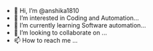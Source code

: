 - 👋 Hi, I’m @anshika1810
- 👀 I’m interested in Coding and Automation...
- 🌱 I’m currently learning Software automation...
- 💞️ I’m looking to collaborate on ...
- 📫 How to reach me ...

<!---
anshika1810/anshika1810 is a ✨ special ✨ repository because its `README.md` (this file) appears on your GitHub profile.
You can click the Preview link to take a look at your changes.
--->
